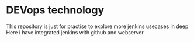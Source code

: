<h1>DEVops technology</h1>
This repository is just for practise to explore more jenkins usecases in deep<br>
Here i have integrated jenkins with github and webserver<br>

